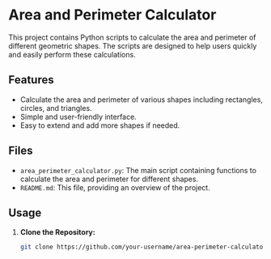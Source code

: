 # Area and Perimeter Calculator

This project contains Python scripts to calculate the area and perimeter of different geometric shapes. The scripts are designed to help users quickly and easily perform these calculations.

## Features

- Calculate the area and perimeter of various shapes including rectangles, circles, and triangles.
- Simple and user-friendly interface.
- Easy to extend and add more shapes if needed.

## Files

- `area_perimeter_calculator.py`: The main script containing functions to calculate the area and perimeter for different shapes.
- `README.md`: This file, providing an overview of the project.

## Usage

1. **Clone the Repository:**
   ```sh
   git clone https://github.com/your-username/area-perimeter-calculator.git
